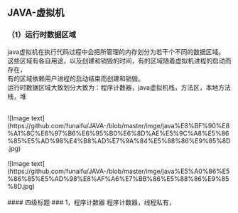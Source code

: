 JAVA-虚拟机
------------------------------
### （1）运行时数据区域<br>
java虚拟机在执行代码过程中会把所管理的内存划分为若干个不同的数据区域。<br>
这些区域有各自用途，以及创建和销毁的时间，有的区域随着虚拟机进程的启动而存在，<br>
有的区域依赖用户进程的启动结束而创建和销毁。<br>
运行时数据区域大致划分大致为：程序计数器，java虚拟机栈，方法区，本地方法栈，堆<br>

<br>
![Image text](https://github.com/funaifu/JAVA-/blob/master/imge/java%E8%BF%90%E8%A1%8C%E6%97%B6%E6%95%B0%E6%8D%AE%E5%9C%A8%E5%86%85%E5%AD%98%E4%B8%AD%E7%9A%84%E5%88%86%E9%85%8D.jpg)<br>
<br>
![Image text](https://github.com/funaifu/JAVA-/blob/master/imge/java%E5%A0%86%E5%86%85%E5%AD%98%E8%AF%A6%E7%BB%86%E5%88%86%E9%85%8D.jpg)<br>
<br>
#### 四级标题  
### 1，程序计数器  
程序计数器，线程私有，

